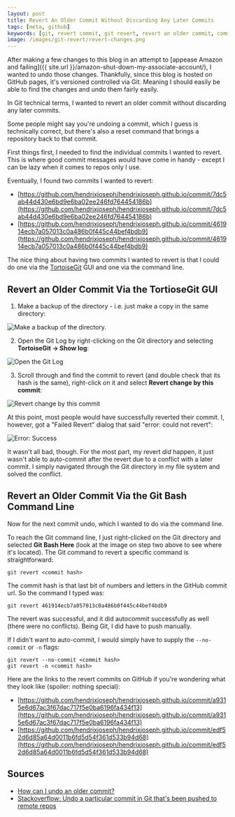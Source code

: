 ```yaml
---
layout: post
title: Revert An Older Commit Without Discarding Any Later Commits
tags: [meta, github]
keywords: [git, revert commit, git revert, revert an older commit, commit]
image: /images/git-revert/revert-changes.png
---
```


After making a few changes to this blog in an attempt to [appease Amazon and failing]({{ site.url }}/amazon-shut-down-my-associate-account/), I wanted to undo those changes. Thankfully, since this blog is hosted on GitHub pages, it's versioned controlled via Git. Meaning I should easily be able to find the changes and undo them fairly easily.

In Git technical terms, I wanted to revert an older commit without discarding any later commits.

Some people might say you're undoing a commit, which I guess is technically correct, but there's also a reset command that brings a repository back to that commit.

First things first, I needed to find the individual commits I wanted to revert. This is where good commit messages would have come in handy - except I can be lazy when it comes to repos only I use.

Eventually, I found two commits I wanted to revert:
* [https://github.com/hendrixjoseph/hendrixjoseph.github.io/commit/7dc5ab44d430e6bd9e6ba02ee246fd764454186b](https://github.com/hendrixjoseph/hendrixjoseph.github.io/commit/7dc5ab44d430e6bd9e6ba02ee246fd764454186b)
* [https://github.com/hendrixjoseph/hendrixjoseph.github.io/commit/461914ecb7a057013c0a486b0f445c44bef4bdb9](https://github.com/hendrixjoseph/hendrixjoseph.github.io/commit/461914ecb7a057013c0a486b0f445c44bef4bdb9)

The nice thing about having two commits I wanted to revert is that I could do one via the [TortoiseGit](https://tortoisegit.org/) GUI and one via the command line.

## Revert an Older Commit Via the TortioseGit GUI

1. Make a backup of the directory - i.e. just make a copy in the same directory:

![Make a backup of the directory.](/images/git-revert/make-a-backup.png)

2. Open the Git Log by right-clicking on the Git directory and selecting **TortoiseGit &rarr; Show log**:

![Open the Git Log](/images/git-revert/open-log.png)

3. Scroll through and find the commit to revert (and double check that its hash is the same), right-click on it and select **Revert change by this commit**:

![Revert change by this commit](/images/git-revert/revert-changes.png)

At this point, most people would have successfully reverted their commit. I, however, got a "Failed Revert" dialog that said "error: could not revert":

![Error: Success](/images/git-revert/error-success.png)

It wasn't all bad, though. For the most part, my revert *did* happen, it just wasn't able to auto-commit after the revert due to a conflict with a later commit. I simply navigated through the Git directory in my file system and solved the conflict.

## Revert an Older Commit Via the Git Bash Command Line

Now for the next commit undo, which I wanted to do via the command line.

To reach the Git command line, I just right-clicked on the Git directory and selected **Git Bash Here** (look at the image on step two above to see where it's located). The Git command to revert a specific command is straightforward:

    git revert <commit hash>

The commit hash is that last bit of numbers and letters in the GitHub commit url. So the command I typed was:

    git revert 461914ecb7a057013c0a486b0f445c44bef4bdb9

The revert was successful, and it did autocommit successfully as well (there were no conflicts). Being Git, I did have to push manually.

If I didn't want to auto-commit, I would simply have to supply the `--no-commit` or `-n` flags:

    git revert --no-commit <commit hash>
    git revert -n <commit hash>

Here are the links to the revert commits on GitHub if you're wondering what they look like (spoiler: nothing special):

* [https://github.com/hendrixjoseph/hendrixjoseph.github.io/commit/a9315e6d67ac3f67dac717f5e0ba6196fa434f13](https://github.com/hendrixjoseph/hendrixjoseph.github.io/commit/a9315e6d67ac3f67dac717f5e0ba6196fa434f13)
* [https://github.com/hendrixjoseph/hendrixjoseph.github.io/commit/edf52d6d85a64d0011b6fd5d54f361d533b94d68](https://github.com/hendrixjoseph/hendrixjoseph.github.io/commit/edf52d6d85a64d0011b6fd5d54f361d533b94d68)

## Sources

* [How can I undo an older commit?](https://www.git-tower.com/learn/git/faq/undo-revert-old-commit)
* [Stackoverflow: Undo a particular commit in Git that's been pushed to remote repos](https://stackoverflow.com/questions/2318777/undo-a-particular-commit-in-git-thats-been-pushed-to-remote-repos)

<style>
li a { word-wrap: break-word; }
</style>
